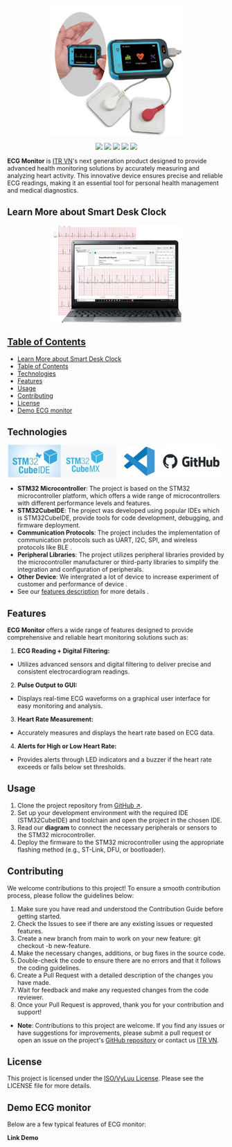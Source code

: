 <p align="center">
  <a href="https://www.lookeetech.com/cdn/shop/products/Lookee-EKG-ECG-Heart-Health-Tracker-Monitor-2_1800x1800.jpg?v=1585200915"><img src="./docs/pic/Lookee-EKG-ECG-Heart-Health-Tracker-Monitor-2_1800x1800.png" alt="Project Image" width="300" height="auto">
</p>

<p align="center">
    <a href="https://github.com/vyluu-itr"><img src="https://img.shields.io/badge/license-ISO%20VyLuu-dfd"></a>
    <a href="https://github.com/vyluu-itr/06-2024-itr-intern-group-2"><img src="https://img.shields.io/badge/release-v0.1.0.0-blue"></a>
    <a href=""><img src="https://img.shields.io/badge/language-C/C++-aff.svg"></a>
    <a href="https://www.st.com/en/development-tools/stm32cubeide.html"><img src="https://img.shields.io/badge/ide-STM32CubeIDE-pink.svg"></a>
    <a href="https://itrvn.com/"><img src="https://img.shields.io/badge/source-ITR%20VN-yel.svg"></a>
</p>

**ECG Monitor** is [ITR VN](https://itrvn.com/)'s next generation product designed to provide advanced health monitoring solutions by accurately measuring and analyzing heart activity. This innovative device ensures precise and reliable ECG readings, making it an essential tool for personal health management and medical diagnostics.

## Learn More about Smart Desk Clock 
 <p align="center">
  <a href="https://www.lookeetech.com/cdn/shop/products/Lookee-EKG-ECG-Heart-Health-Tracker-Monitor-PC-App_1800x1800.jpg?v=1585200915"><img src="./docs/pic/Lookee-EKG-ECG-Heart-Health-Tracker-Monitor-PC-App.png" alt="Project Image" width="300" height="auto">
</p>

## Table of Contents
- [Learn More about Smart Desk Clock](#learn-more-about-smart-desk-clock)
- [Table of Contents](#table-of-contents)
- [Technologies](#technologies)
- [Features](#features)
- [Usage](#usage)
- [Contributing](#contributing)
- [License](#license)
- [Demo ECG monitor](#demo-ecg-monitor)

## Technologies
 <p align="center">
  <img src="./docs/pic/tech.jpg" alt="Project Image" width="500" height="auto">
</p>

* **STM32 Microcontroller**: The project is based on the STM32 microcontroller platform, which offers a wide range of microcontrollers with different performance levels and features.
*  **STM32CubeIDE**: The project was developed using popular IDEs which is STM32CubeIDE, provide tools for code development, debugging, and firmware deployment.
*  **Communication Protocols**: The project includes the implementation of communication protocols such as UART, I2C, SPI, and wireless protocols like BLE .
*  **Peripheral Libraries**: The project utilizes peripheral libraries provided by the microcontroller manufacturer or third-party libraries to simplify the integration and configuration of peripherals.
*  **Other Device**: We intergrated a lot of device to increase experiment of customer and performance of device .
*  See our [features description](./feature_of_project.md) for more details .

## Features

**ECG Monitor** offers a wide range of features designed to provide comprehensive and reliable heart monitoring solutions such as:

1. **ECG Reading + Digital Filtering:**
  - Utilizes advanced sensors and digital filtering to deliver precise and consistent electrocardiogram readings.

2. **Pulse Output to GUI:**
  - Displays real-time ECG waveforms on a graphical user interface for easy monitoring and analysis.

3. **Heart Rate Measurement:**
  - Accurately measures and displays the heart rate based on ECG data.

4. **Alerts for High or Low Heart Rate:**
  - Provides alerts through LED indicators and a buzzer if the heart rate exceeds or falls below set thresholds.


## Usage
1. Clone the project repository from [GitHub ↗](https://github.com/vyluu-itr/06-2024-itr-intern-group-2).
2. Set up your development environment with the required IDE (STM32CubeIDE) and toolchain and open the project in the chosen IDE.
3. Read our **diagram**<!--[diagram](./doc/pic/.png)--> to connect the necessary peripherals or sensors to the STM32 microcontroller.
4. Deploy the firmware to the STM32 microcontroller using the appropriate flashing method (e.g., ST-Link, DFU, or bootloader).

## Contributing
We welcome contributions to this project! To ensure a smooth contribution process, please follow the guidelines below:

1. Make sure you have read and understood the Contribution Guide before getting started.
2. Check the Issues to see if there are any existing issues or requested features.
3. Create a new branch from main to work on your new feature: git checkout -b new-feature.
4. Make the necessary changes, additions, or bug fixes in the source code.
5. Double-check the code to ensure there are no errors and that it follows the coding guidelines.
6. Create a Pull Request with a detailed description of the changes you have made.
7. Wait for feedback and make any requested changes from the code reviewer.
8. Once your Pull Request is approved, thank you for your contribution and support!
* **Note**: Contributions to this project are welcome. If you find any issues or have suggestions for improvements, please submit a pull request or open an issue on the project's [GitHub repository](https://github.com/vyluu-itr/06-2024-itr-intern-group-2) or contact us [ITR VN](https://itrvn.com/).

## License
This project is licensed under the [ISO/VyLuu License](https://github.com/vyluu-itr). Please see the LICENSE file for more details.

## Demo ECG monitor
Below are a few typical features of ECG monitor:

**Link Demo**
<!-- [Link Demo](https://www.youtube.com/watch?v=Lgt1foWSNBM) -->